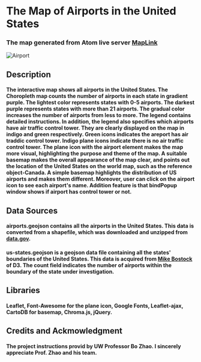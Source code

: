# The Map of Airports in the United States 
###  The map generated from Atom live server [MapLink](http://127.0.0.1:49154/geog458/labs/lab03/1xia_map.html)

![Airport](https://user-images.githubusercontent.com/77243665/107839153-cbe3f600-6d5e-11eb-8b73-11692d1cc8a9.png)

## Description 
#### The interactive map shows all airports in the United States. The Choropleth map counts the number of airports in each state in gradient purple. The lightest color represents states with 0-5 airports. The darkest purple represents states with more than 21 airports. The gradual color increases the number of airports from less to more. The legend contains detailed instructions. In addition, the legend also specifies which airports have air traffic control tower. They are clearly displayed on the map in indigo and green respectively. Green icons indicates the areport has air traddic control tower. Indigo plane icons indicate there is no air traffic control tower. The plane icon with the airport element makes the map more visual, highlighting the purpose and theme of the map. A suitable basemap makes the overall appearance of the map clear, and points out the location of the United States on the world map, such as the reference object-Canada. A simple basemap highlights the distribution of US airports and makes them different. Moreover, user can click on the airport icon to see each airport's name. Addition feature is that bindPopup window shows if airport has control tower or not. 

## Data Sources
#### airports.geojson contains all the airports in the United States. This data is converted from a shapefile, which was downloaded and unzipped from  [data.gov](https://catalog.data.gov/dataset/usgs-small-scale-dataset-airports-of-the-united-states-201207-shapefile).

#### us-states.geojson is a geojson data file containing all the states' boundaries of the United States. This data is acquired from [Mike Bostock](https://bost.ocks.org/mike/) of D3. The count field indicates the number of airports within the boundary of the state under investigation.

## Libraries
#### Leaflet, Font-Awesome for the plane icon, Google Fonts, Leaflet-ajax, CartoDB for basemap, Chroma.js, jQuery.

## Credits and Ackmowledgment
####  The project instructions provid by UW Professor Bo Zhao.  I sincerely appreciate Prof. Zhao and his team.
